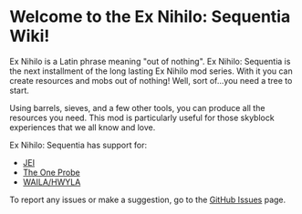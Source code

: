 Welcome to the Ex Nihilo: Sequentia Wiki!
=========================================

Ex Nihilo is a Latin phrase meaning "out of nothing". Ex Nihilo: Sequentia is the next installment of the long lasting Ex Nihilo mod series. With it you can create resources and mobs out of nothing! Well, sort of...you need a tree to start.
 

Using barrels, sieves, and a few other tools, you can produce all the resources you need. This mod is particularly useful for those skyblock experiences that we all know and love.

Ex Nihilo: Sequentia has support for:

- [JEI]
- [The One Probe]
- [WAILA/HWYLA]

To report any issues or make a suggestion, go to the [GitHub Issues] page.

[JEI]: https://www.curseforge.com/minecraft/mc-mods/jei
[The One Probe]: https://www.curseforge.com/minecraft/mc-mods/the-one-probe
[WAILA/HWYLA]: https://www.curseforge.com/minecraft/mc-mods/hwyla/
[GitHub Issues]: https://github.com/NovaMachina/ExNihiloSequentia/issues
